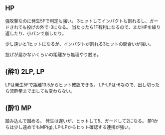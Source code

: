 ## HP

強攻撃なのに発生5Fで判定も強い。
3ヒットしてインパクトも割れるし、ガードされても投げの外で-3になる。
当たったら1F有利になるので、またHPを繰り返したり、小パンで崩したり。

少し遠いと1ヒットになるが、インパクトが割れる3ヒットの間合いが強い。

投げが届かないくらいの距離から無理やり触る。

## (酔1) 2LP, LP

LPは発生5Fで距離13.5からヒット確認できる。
LP-LPは-6なので、出し切ったら流酔拳まで出しても変わらない。

## (酔1) MP

踏み込んで固める。
発生は遅いが、ヒットして5、ガードして2になる。
酔1からは少し遠めでもMP(g), LP-LPからヒット確認する連携が強い。
